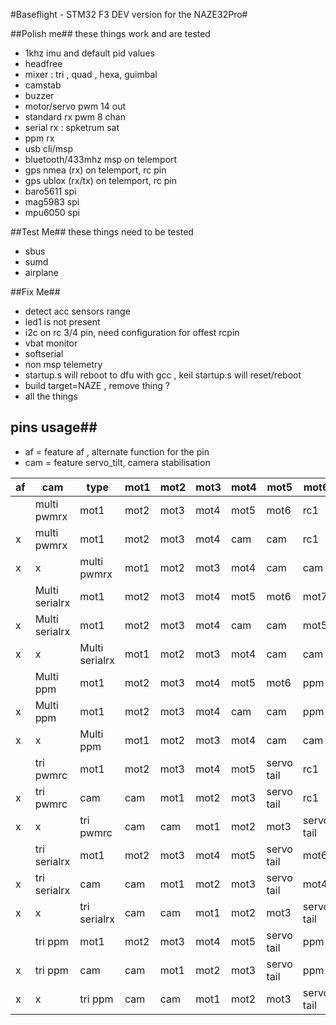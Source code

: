 #Baseflight - STM32 F3 DEV version for the NAZE32Pro#


##Polish me##
these things work and are tested

* 1khz imu and default pid values
* headfree
* mixer : tri , quad , hexa, guimbal
* camstab 
* buzzer
* motor/servo pwm 14 out
* standard rx pwm 8 chan
* serial rx : spketrum sat
* ppm rx
* usb cli/msp
* bluetooth/433mhz msp on telemport 
* gps nmea (rx) on telemport, rc pin
* gps ublox (rx/tx) on telemport, rc pin
* baro5611 spi 
* mag5983 spi
* mpu6050 spi

##Test Me##
these things need to be tested

* sbus 
* sumd
* airplane


##Fix Me##
* detect acc sensors range
* led1 is not present
* i2c on rc 3/4 pin, need configuration for offest rcpin
* vbat monitor
* softserial
* non msp telemetry
* startup.s will reboot to dfu with gcc , keil startup.s  will reset/reboot
* build target=NAZE , remove thing ?
* all the things


## pins usage##
* af = feature af , alternate function for the pin  
* cam = feature servo_tilt, camera stabilisation

af|cam|type|mot1|mot2|mot3|mot4|mot5|mot6|rc1|rc2|rc3|rc4|rc5|rc6|rc7|rc8
--|-------|----|----|----|----|----|----|----|---|---|---|---|---|---|---|---
||multi pwmrx|mot1|mot2|mot3|mot4|mot5|mot6|rc1|rc2|rc3|rc4|rc5|rc6|rc7|rc8
|x|multi pwmrx|mot1|mot2|mot3|mot4|cam|cam|rc1|rc2|rc3|rc4|rc5|rc6|rc7|rc8
x|x|multi pwmrx|mot1|mot2|mot3|mot4|cam|cam|rc1|rc2|rc3|rc4|rc5|rc6|rc7|rc8
||Multi serialrx|mot1|mot2|mot3|mot4|mot5|mot6|mot7|mot8|mot9|mot10|mot11|mot12|mot13|mot14
|x|Multi serialrx|mot1|mot2|mot3|mot4|cam|cam|mot5|mot6|mot7|mot8|servo1|servo2|servo3|servo4
x|x|Multi serialrx|mot1|mot2|mot3|mot4|cam|cam|mot5|mot6|mot7|mot8|mot9|mot10|mot11|mot12
||Multi ppm|mot1|mot2|mot3|mot4|mot5|mot6|ppm|mot6|mot7|mot8|mot9|mot10|mot11|mot12
|x|Multi ppm|mot1|mot2|mot3|mot4|cam|cam|ppm|mot5|mot6|mot7|mot8|mot9|mot10|mot11
x|x|Multi ppm|mot1|mot2|mot3|mot4|cam|cam|ppm|mot6|mot7|mot8|servo1|servo2|servo3|servo4
||tri pwmrc|mot1|mot2|mot3|mot4|mot5|servo tail|rc1|rc2|rc3|rc4|rc5|rc6|rc7|rc8
|x|tri pwmrc|cam|cam|mot1|mot2|mot3|servo tail|rc1|rc2|rc3|rc4|rc5|rc6|rc7|rc8
x|x|tri pwmrc|cam|cam|mot1|mot2|mot3|servo tail|rc1|rc2|rc3|rc4|rc5|rc6|rc7|rc8
||tri serialrx|mot1|mot2|mot3|mot4|mot5|servo tail|mot6|mot7|mot8|mot9|mot10|mot11|mot12|mot13
|x|tri serialrx|cam|cam|mot1|mot2|mot3|servo tail|mot4|mot5|mot6|mot7|mot8|mot9|mot10|mot11
x|x|tri serialrx|cam|cam|mot1|mot2|mot3|servo tail|mot4|mot5|mot6|mot7|servo1|servo2|servo3|servo4
||tri ppm|mot1|mot2|mot3|mot4|mot5|servo tail|ppm|mot6|mot7|mot8|mot9|mot10|mot11|mot12
|x|tri ppm|cam|cam|mot1|mot2|mot3|servo tail|ppm|mot4|mot5|mot6|mot7|mot8|mot9|mot10
x|x|tri ppm|cam|cam|mot1|mot2|mot3|servo tail|ppm|mot4|mot5|mot6|servo1|servo2|servo3|servo4